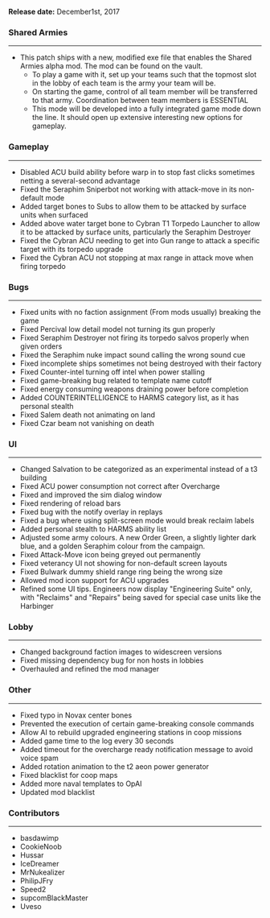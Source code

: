 **Release date:** December1st, 2017

### Shared Armies

------------------------------------------------------------------------

-   This patch ships with a new, modified exe file that enables the
    Shared Armies alpha mod. The mod can be found on the vault.
    -   To play a game with it, set up your teams such that the topmost
        slot in the lobby of each team is the army your team will be.
    -   On starting the game, control of all team member will be
        transferred to that army. Coordination between team members is
        ESSENTIAL
    -   This mode will be developed into a fully integrated game mode
        down the line. It should open up extensive interesting new
        options for gameplay.

### Gameplay

------------------------------------------------------------------------

-   Disabled ACU build ability before warp in to stop fast clicks
    sometimes netting a several-second advantage
-   Fixed the Seraphim Sniperbot not working with attack-move in its
    non-default mode
-   Added target bones to Subs to allow them to be attacked by surface
    units when surfaced
-   Added above water target bone to Cybran T1 Torpedo Launcher to allow
    it to be attacked by surface units, particularly the Seraphim
    Destroyer
-   Fixed the Cybran ACU needing to get into Gun range to attack a
    specific target with its torpedo upgrade
-   Fixed the Cybran ACU not stopping at max range in attack move when
    firing torpedo

### Bugs

------------------------------------------------------------------------

-   Fixed units with no faction assignment (From mods usually) breaking
    the game
-   Fixed Percival low detail model not turning its gun properly
-   Fixed Seraphim Destroyer not firing its torpedo salvos properly when
    given orders
-   Fixed the Seraphim nuke impact sound calling the wrong sound cue
-   Fixed incomplete ships sometimes not being destroyed with their
    factory
-   Fixed Counter-intel turning off intel when power stalling
-   Fixed game-breaking bug related to template name cutoff
-   Fixed energy consuming weapons draining power before completion
-   Added COUNTERINTELLIGENCE to HARMS category list, as it has personal
    stealth
-   Fixed Salem death not animating on land
-   Fixed Czar beam not vanishing on death

### UI

------------------------------------------------------------------------

-   Changed Salvation to be categorized as an experimental instead of a
    t3 building
-   Fixed ACU power consumption not correct after Overcharge
-   Fixed and improved the sim dialog window
-   Fixed rendering of reload bars
-   Fixed bug with the notify overlay in replays
-   Fixed a bug where using split-screen mode would break reclaim labels
-   Added personal stealth to HARMS ability list
-   Adjusted some army colours. A new Order Green, a slightly lighter
    dark blue, and a golden Seraphim colour from the campaign.
-   Fixed Attack-Move icon being greyed out permanently
-   Fixed veterancy UI not showing for non-default screen layouts
-   Fixed Bulwark dummy shield range ring being the wrong size
-   Allowed mod icon support for ACU upgrades
-   Refined some UI tips. Engineers now display "Engineering Suite"
    only, with "Reclaims" and "Repairs" being saved for special case
    units like the Harbinger

### Lobby

------------------------------------------------------------------------

-   Changed background faction images to widescreen versions
-   Fixed missing dependency bug for non hosts in lobbies
-   Overhauled and refined the mod manager

### Other

------------------------------------------------------------------------

-   Fixed typo in Novax center bones
-   Prevented the execution of certain game-breaking console commands
-   Allow AI to rebuild upgraded engineering stations in coop missions
-   Added game time to the log every 30 seconds
-   Added timeout for the overcharge ready notification message to avoid
    voice spam
-   Added rotation animation to the t2 aeon power generator
-   Fixed blacklist for coop maps
-   Added more naval templates to OpAI
-   Updated mod blacklist

### Contributors

------------------------------------------------------------------------

-   basdawimp
-   CookieNoob
-   Hussar
-   IceDreamer
-   MrNukealizer
-   PhilipJFry
-   Speed2
-   supcomBlackMaster
-   Uveso